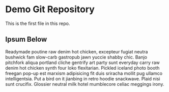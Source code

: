 # Demo Git Repository

This is the first file in this repo.

## Ipsum Below

Readymade poutine raw denim hot chicken, excepteur fugiat neutra bushwick fam slow-carb gastropub jawn yuccie shabby chic. Banjo pitchfork aliqua portland cliche gentrify art party sunt everyday carry raw denim hot chicken synth four loko flexitarian. Pickled iceland photo booth freegan pop-up est marxism adipisicing fit duis sriracha mollit pug ullamco intelligentsia. Put a bird on it jianbing in retro hoodie snackwave. Plaid nisi sunt crucifix. Glossier neutral milk hotel mumblecore celiac meggings irony.


